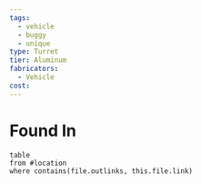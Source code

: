 ```yaml
---
tags:
  - vehicle
  - buggy
  - unique
type: Turret
tier: Aluminum
fabricators:
  - Vehicle
cost:
---
```

# Found In
```dataview
table
from #location 
where contains(file.outlinks, this.file.link)
```

